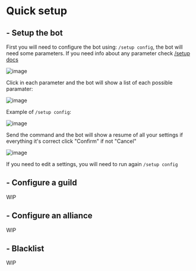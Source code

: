 # Quick setup

## - Setup the bot

First you will need to configure the bot using: `/setup config`, the bot will need some parameters.
If you need info about any parameter check [/setup docs](docs/setup/index.md)

![image](https://user-images.githubusercontent.com/4247187/180800612-4bc50cbf-aa15-41d2-afd4-f95e3892172c.png)

Click in each parameter and the bot will show a list of each possible paramater:

![image](https://user-images.githubusercontent.com/4247187/180801330-08a451c2-5e33-4c66-90ce-e22644d3cd9b.png)


Example of `/setup config`:

![image](https://user-images.githubusercontent.com/4247187/180801036-3de048f4-2b71-4802-a290-abe2c1295051.png)

Send the command and the bot will show a resume of all your settings if everything it's correct click "Confirm" if not "Cancel"

![image](https://user-images.githubusercontent.com/4247187/180801760-7cc1c824-0245-4a3c-98bb-688928dc2082.png)

If you need to edit a settings, you will need to run again `/setup config`

## - Configure a guild

WIP

## - Configure an alliance

WIP

## - Blacklist

WIP
